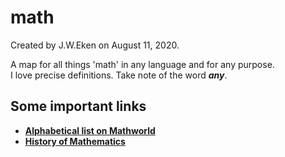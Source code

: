 # math

Created by J.W.Eken on August 11, 2020.

A map for all things 'math' in any language and for any purpose.  
I love precise definitions. Take note of the word ***any***.

## Some important links

* [**Alphabetical list on Mathworld**](<https://mathworld.wolfram.com/letters/>)
* [**History of Mathematics**](<https://mathshistory.st-andrews.ac.uk/>)
